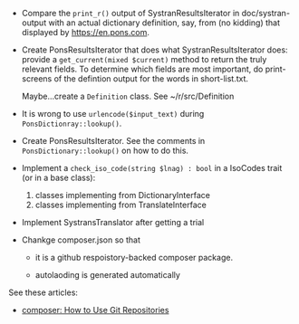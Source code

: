 - Compare the `print_r()` output of SystranResultsIterator in doc/systran-output with an actual dictionary definition, say, from (no kidding) that displayed by https://en.pons.com. 

- Create PonsResultsIterator that does what SystranResultsIterator does: provide a `get_current(mixed $current)` method to return the truly relevant fields. To determine which fields are most important, do
  print-screens of the defintion output for the words in short-list.txt.

  Maybe...create a `Definition` class. See ~/r/src/Definition

- It is wrong to use `urlencode($input_text)` during `PonsDictionray::lookup()`. 

- Create PonsResultsIterator. See the comments in `PonsDictionary::lookup()` on how to do this.

- Implement a `check_iso_code(string $lnag) : bool` in a IsoCodes trait (or in a base class):

  1. classes implementing from DictionaryInterface
  2. classes implementing from TranslateInterface

- Implement SystransTranslator after getting a trial 

- Chankge composer.json so that

  - it is a github respoistory-backed composer package.

  - autolaoding is generated automatically

See these articles:

- [composer: How to Use Git Repositories](https://www.daggerhartlab.com/composer-how-to-use-git-repositories/)
